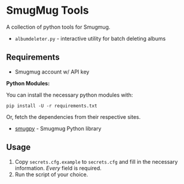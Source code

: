 SmugMug Tools
=============

A collection of python tools for Smugmug.

* `albumdeleter.py` - interactive utility for batch deleting albums

## Requirements

* Smugmug account w/ API key

**Python Modules:**

You can install the necessary python modules with:

    pip install -U -r requirements.txt

Or, fetch the dependencies from their respective sites.

* [smugpy](https://github.com/chrishoffman/smugpy) - Smugmug Python library

## Usage

1. Copy `secrets.cfg.example` to `secrets.cfg` and fill in the necessary
   information. *Every* field is required.
2. Run the script of your choice.


